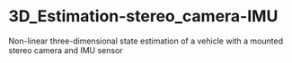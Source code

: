# 3D_Estimation-stereo_camera-IMU
Non-linear three-dimensional state estimation of a vehicle with a mounted stereo camera and IMU sensor

